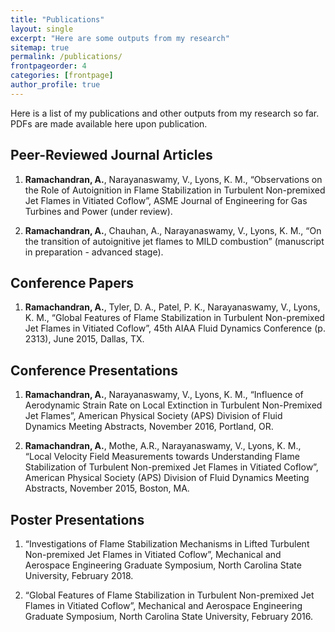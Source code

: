 ```yaml
---
title: "Publications"
layout: single
excerpt: "Here are some outputs from my research"
sitemap: true
permalink: /publications/
frontpageorder: 4
categories: [frontpage]
author_profile: true
---
```


Here is a list of my publications and other outputs from my research so far. PDFs are made available here upon publication.

## Peer-Reviewed Journal Articles

1. **Ramachandran, A.**, Narayanaswamy, V., Lyons, K. M., “Observations on the Role of Autoignition in Flame Stabilization in Turbulent Non-premixed Jet Flames in Vitiated Coflow”, ASME Journal of Engineering for Gas Turbines and Power (under review).

2. **Ramachandran, A.**, Chauhan, A., Narayanaswamy, V., Lyons, K. M., “On the transition of autoignitive jet flames to MILD combustion” (manuscript in preparation - advanced stage).

## Conference Papers

1. **Ramachandran, A.**, Tyler, D. A., Patel, P. K., Narayanaswamy, V., Lyons, K. M., “Global Features of Flame Stabilization in Turbulent Non-premixed Jet Flames in Vitiated Coflow”, 45th AIAA Fluid Dynamics Conference (p. 2313), June 2015, Dallas, TX.

## Conference Presentations

1. **Ramachandran, A.**, Narayanaswamy, V., Lyons, K. M., “Influence of Aerodynamic Strain Rate on Local Extinction in Turbulent Non-Premixed Jet Flames”, American Physical Society (APS) Division of Fluid Dynamics Meeting Abstracts, November 2016, Portland, OR.

2. **Ramachandran, A.**, Mothe, A.R., Narayanaswamy, V., Lyons, K. M., “Local Velocity Field Measurements towards Understanding Flame Stabilization of Turbulent Non-premixed Jet Flames in Vitiated Coflow”, American Physical Society (APS) Division of Fluid Dynamics Meeting Abstracts, November 2015, Boston, MA.

## Poster Presentations

1. “Investigations of Flame Stabilization Mechanisms in Lifted Turbulent Non-premixed Jet Flames in Vitiated Coflow”, Mechanical and Aerospace Engineering Graduate Symposium, North Carolina State University, February 2018.

2. “Global Features of Flame Stabilization in Turbulent Non-premixed Jet Flames in Vitiated Coflow”, Mechanical and Aerospace Engineering Graduate Symposium, North Carolina State University, February 2016.
